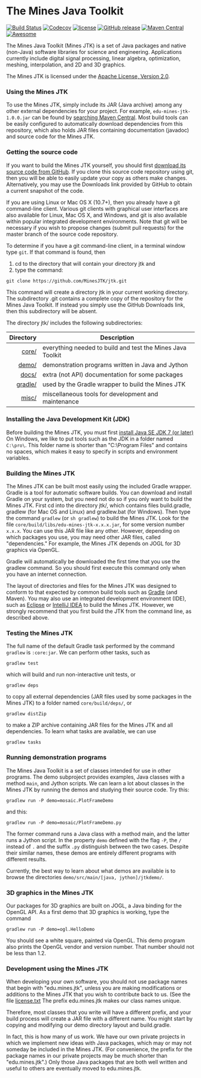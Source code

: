# The Mines Java Toolkit

[![Build Status](https://img.shields.io/travis/MinesJTK/jtk/master.svg)](https://travis-ci.org/MinesJTK/jtk) [![Codecov](https://img.shields.io/codecov/c/github/MinesJTK/jtk.svg)](https://codecov.io/gh/MinesJTK/jtk) [![license](https://img.shields.io/github/license/MinesJTK/jtk.svg)](https://github.com/MinesJTK/jtk/blob/master/license.txt) [![GitHub release](https://img.shields.io/github/release/MinesJTK/jtk.svg)](https://github.com/MinesJTK/jtk/releases) [![Maven Central](https://img.shields.io/maven-central/v/edu.mines.jtk/edu-mines-jtk.svg)]() [![Awesome](https://cdn.rawgit.com/sindresorhus/awesome/d7305f38d29fed78fa85652e3a63e154dd8e8829/media/badge.svg)](https://github.com/sindresorhus/awesome)

The Mines Java Toolkit (Mines JTK) is a set of Java packages and native (non-Java) software libraries for science and engineering. Applications currently include digital signal processing, linear algebra, optimization, meshing, interpolation, and 2D and 3D graphics.

The Mines JTK is licensed under the [Apache License, Version 2.0](http://www.apache.org/licenses/LICENSE-2.0).

### Using the Mines JTK 

To use the Mines JTK, simply include its JAR (Java archive) among any other external dependencies for your project. For example, ```edu-mines-jtk-1.0.0.jar``` can be found by [searching Maven Central](https://search.maven.org). Most build tools can be easily configured to automatically download dependencies from this repository, which also holds JAR files containing documentation (javadoc) and source code for the Mines JTK.

### Getting the source code

If you want to build the Mines JTK yourself, you should first [download its source code from GitHub](https://github.com/MinesJTK/jtk). If you clone this source code repository using git, then you will be able to easily update your copy as others make changes. Alternatively, you may use the Downloads link provided by GitHub to obtain a current snapshot of the code.

If you are using Linux or Mac OS X (10.7+), then you already have a git command-line client. Various git clients with graphical user interfaces are also available for Linux, Mac OS X, and Windows, and git is also available within popular integrated development environments. Note that git will be necessary if you wish to propose changes (submit pull requests) for the master branch of the source code repository. 

To determine if you have a git command-line client, in a terminal window type ```git```. If that command is found, then 

1. cd to the directory that will contain your directory jtk and
2. type the command:

```
git clone https://github.com/MinesJTK/jtk.git
```

This command will create a directory jtk in your current working directory. The subdirectory .git contains a complete copy of the repository for the Mines Java Toolkit. If instead you simply use the GitHub Downloads link, then this subdirectory will be absent.

The directory jtk/ includes the following subdirectories:

| Directory          | Description                                                |
|-------------------:|------------------------------------------------------------|
| [core/](core/)     | everything needed to build and test the Mines Java Toolkit |
| [demo/](demo/)     | demonstration programs written in Java and Jython          |
| [docs/](docs/)     | extra (not API) documentation for some packages            |
| [gradle/](gradle/) | used by the Gradle wrapper to build the Mines JTK          |
| [misc/](misc/)     | miscellaneous tools for development and maintenance        |


### Installing the Java Development Kit (JDK)

Before building the Mines JTK, you must first [install Java SE JDK 7 (or later)](http://www.oracle.com/technetwork/java/javase/downloads) On Windows, we like to put tools such as the JDK in a folder named ```C:\pro\```. This folder name is shorter than "C:\Program Files" and contains no spaces, which makes it easy to specify in scripts and environment variables.

### Building the Mines JTK

The Mines JTK can be built most easily using the included Gradle wrapper. Gradle is a tool for automatic software builds. You can download and install Gradle on your system, but you need not do so if you only want to build the Mines JTK. First cd into the directory jtk/, which contains files build.gradle, gradlew (for Mac OS and Linux) and gradlew.bat (for Windows). Then type the command ```gradlew``` (or ```sh gradlew```) to build the Mines JTK. Look for the file ```core/build/libs/edu-mines-jtk-x.x.x.jar```, for some version number ```x.x.x```. You can use this JAR file like any other. However, depending on which packages you use, you may need other JAR files, called "dependencies." For example, the Mines JTK depends on JOGL for 3D graphics via OpenGL.

Gradle will automatically be downloaded the first time that you use the gradlew command. So you should first execute this command only when you have an internet connection.

The layout of directories and files for the Mines JTK was designed to conform to that expected by common build tools such as [Gradle](http://gradle.org/gradle-download/) (and Maven). You may also use an integrated development environment (IDE), such as [Eclipse](https://www.eclipse.org/downloads/) or [IntelliJ IDEA](https://www.jetbrains.com/idea/) to build the Mines JTK. However, we strongly recommend that you first build the JTK from the command line, as described above.

### Testing the Mines JTK

The full name of the default Gradle task performed by the command ```gradlew``` is ```:core:jar```. We can perform other tasks, such as

```gradlew test```

which will build and run non-interactive unit tests, or

```gradlew deps```

to copy all external dependencies (JAR files used by some packages in the Mines JTK) to a folder named ```core/build/deps/```, or

```gradlew distZip```

to make a ZIP archive containing JAR files for the Mines JTK and all dependencies. To learn what tasks are available, we can use

```gradlew tasks```

### Running demonstration programs

The Mines Java Toolkit is a set of classes intended for use in other programs. The demo subproject provides examples, Java classes with a method ```main```, and Jython scripts. We can learn a lot about classes in the Mines JTK by running the demos and studying their source code. Try this:

```gradlew run -P demo=mosaic.PlotFrameDemo```

and this:

```gradlew run -P demo=mosaic/PlotFrameDemo.py```

The former command runs a Java class with a method main, and the latter runs a Jython script. In the property ```demo``` defined with the flag ```-P```, the ```/``` instead of ```.``` and the suffix ```.py``` distinguish between the two cases. Despite their similar names, these demos are entirely different programs with different results.

Currently, the best way to learn about what demos are available is to browse the directories ```demo/src/main/[java, jython]/jtkdemo/```.

### 3D graphics in the Mines JTK

Our packages for 3D graphics are built on JOGL, a Java binding for the OpenGL API. As a first demo that 3D graphics is working, type the command

```gradlew run -P demo=ogl.HelloDemo```

You should see a white square, painted via OpenGL. This demo program also prints the OpenGL vendor and version number. That number should not be less than 1.2.

### Development using the Mines JTK

When developing your own software, you should not use package names that begin with "edu.mines.jtk", unless you are making modifications or additions to the Mines JTK that you wish to contribute back to us. (See the file [license.txt](license.txt].) The prefix edu.mines.jtk makes our class names unique.

Therefore, most classes that you write will have a different prefix, and your build process will create a JAR file with a different name. You might start by copying and modifying our demo directory layout and build.gradle.

In fact, this is how many of us work. We have our own private projects in which we implement new ideas with Java packages, which may or may not someday be included in the Mines JTK. (For convenience, the prefix for the package names in our private projects may be much shorter than "edu.mines.jtk".) Only those Java packages that are both well written and useful to others are eventually moved to edu.mines.jtk.
